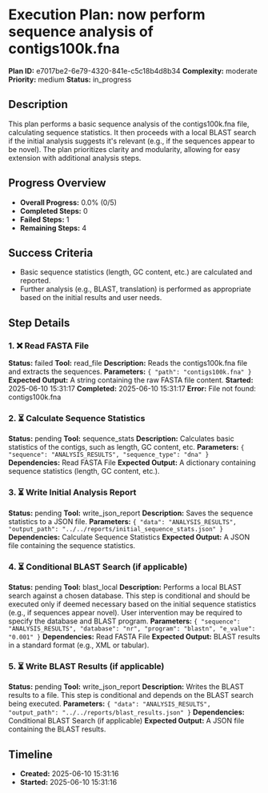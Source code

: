 # Execution Plan: now perform sequence analysis of contigs100k.fna

**Plan ID:** e7017be2-6e79-4320-841e-c5c18b4d8b34
**Complexity:** moderate
**Priority:** medium
**Status:** in_progress

## Description
This plan performs a basic sequence analysis of the contigs100k.fna file, calculating sequence statistics.  It then proceeds with a local BLAST search if the initial analysis suggests it's relevant (e.g., if the sequences appear to be novel). The plan prioritizes clarity and modularity, allowing for easy extension with additional analysis steps.

## Progress Overview
- **Overall Progress:** 0.0% (0/5)
- **Completed Steps:** 0
- **Failed Steps:** 1
- **Remaining Steps:** 4

## Success Criteria
- Basic sequence statistics (length, GC content, etc.) are calculated and reported.
- Further analysis (e.g., BLAST, translation) is performed as appropriate based on the initial results and user needs.

## Step Details

### 1. ❌ Read FASTA File

**Status:** failed
**Tool:** read_file
**Description:** Reads the contigs100k.fna file and extracts the sequences.
**Parameters:** `{
  "path": "contigs100k.fna"
}`
**Expected Output:** A string containing the raw FASTA file content.
**Started:** 2025-06-10 15:31:17
**Completed:** 2025-06-10 15:31:17
**Error:** File not found: contigs100k.fna

### 2. ⏳ Calculate Sequence Statistics

**Status:** pending
**Tool:** sequence_stats
**Description:** Calculates basic statistics of the contigs, such as length, GC content, etc.
**Parameters:** `{
  "sequence": "ANALYSIS_RESULTS",
  "sequence_type": "dna"
}`
**Dependencies:** Read FASTA File
**Expected Output:** A dictionary containing sequence statistics (length, GC content, etc.).

### 3. ⏳ Write Initial Analysis Report

**Status:** pending
**Tool:** write_json_report
**Description:** Saves the sequence statistics to a JSON file.
**Parameters:** `{
  "data": "ANALYSIS_RESULTS",
  "output_path": "../../reports/initial_sequence_stats.json"
}`
**Dependencies:** Calculate Sequence Statistics
**Expected Output:** A JSON file containing the sequence statistics.

### 4. ⏳ Conditional BLAST Search (if applicable)

**Status:** pending
**Tool:** blast_local
**Description:** Performs a local BLAST search against a chosen database. This step is conditional and should be executed only if deemed necessary based on the initial sequence statistics (e.g., if sequences appear novel).  User intervention may be required to specify the database and BLAST program.
**Parameters:** `{
  "sequence": "ANALYSIS_RESULTS",
  "database": "nr",
  "program": "blastn",
  "e_value": "0.001"
}`
**Dependencies:** Read FASTA File
**Expected Output:** BLAST results in a standard format (e.g., XML or tabular).

### 5. ⏳ Write BLAST Results (if applicable)

**Status:** pending
**Tool:** write_json_report
**Description:** Writes the BLAST results to a file. This step is conditional and depends on the BLAST search being executed.
**Parameters:** `{
  "data": "ANALYSIS_RESULTS",
  "output_path": "../../reports/blast_results.json"
}`
**Dependencies:** Conditional BLAST Search (if applicable)
**Expected Output:** A JSON file containing the BLAST results.


## Timeline

- **Created:** 2025-06-10 15:31:16
- **Started:** 2025-06-10 15:31:16
